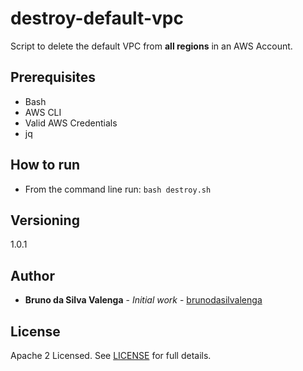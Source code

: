 # destroy-default-vpc

Script to delete the default VPC from **all regions** in an AWS Account.

## Prerequisites

- Bash
- AWS CLI
- Valid AWS Credentials
- jq


## How to run

- From the command line run: `bash destroy.sh`

## Versioning

1.0.1


## Author

* **Bruno da Silva Valenga** - *Initial work* - [brunodasilvalenga](https://github.com/brunodasilvalenga)

## License

Apache 2 Licensed. See [LICENSE](https://github.com/DNXLabs/tools-box/blob/master/LICENSE) for full details.
